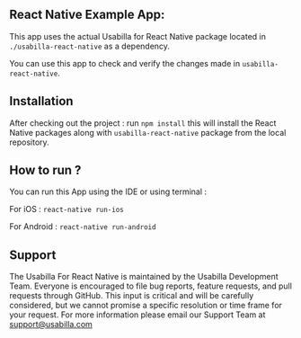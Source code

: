 ## React Native Example App:
This app uses the actual Usabilla for React Native package located in `./usabilla-react-native` as a dependency.

You can use this app to check and verify the changes made in `usabilla-react-native`.

## Installation
After checking out the project :
run `npm install` this will install the React Native packages along with `usabilla-react-native` package from the local repository.

## How to run ?
You can run this App using the IDE or using terminal :

For iOS : `react-native run-ios`

For Android : `react-native run-android`

## Support

The Usabilla For React Native is maintained by the Usabilla Development Team. Everyone is encouraged to file bug reports, feature requests, and pull requests through GitHub. This input is critical and will be carefully considered, but we cannot promise a specific resolution or time frame for your request. For more information please email our Support Team at support@usabilla.com